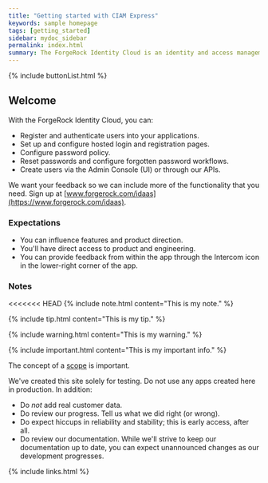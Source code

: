 ```yaml
---
title: "Getting started with CIAM Express"
keywords: sample homepage
tags: [getting_started]
sidebar: mydoc_sidebar
permalink: index.html
summary: The ForgeRock Identity Cloud is an identity and access management solution. It can help you integrate authentication and authorization into your applications.
---
```


{% include buttonList.html %}

## Welcome

With the ForgeRock Identity Cloud, you can:
- Register and authenticate users into your applications.
- Set up and configure hosted login and registration pages.
- Configure password policy.
- Reset passwords and configure forgotten password workflows.
- Create users via the Admin Console (UI) or through our APIs.


We want your feedback so we can include more of the functionality that you need. Sign up at [www.forgerock.com/idaas](https://www.forgerock.com/idaas).

### Expectations
- You can influence features and product direction.
- You'll have direct access to product and engineering.
- You can provide feedback from within the app through the Intercom icon in the lower-right corner of the app.

### Notes

<<<<<<< HEAD
{% include note.html content="This is my note." %}

{% include tip.html content="This is my tip." %}

{% include warning.html content="This is my warning." %}

{% include important.html content="This is my important info." %}



The concept of a <a href="#" data-toggle="tooltip" data-original-title="{{site.data.glossary.scope}}">scope</a> is important.



We've created this site solely for testing. Do not use any apps created
here in production. In addition:

- Do *not* add real customer data.
- Do review our progress. Tell us what we did right (or wrong).
- Do expect hiccups in reliability and stability; this is early access, after
all.
- Do review our documentation. While we'll strive to keep our documentation up
to date, you can expect unannounced changes as our development progresses.


{% include links.html %}
